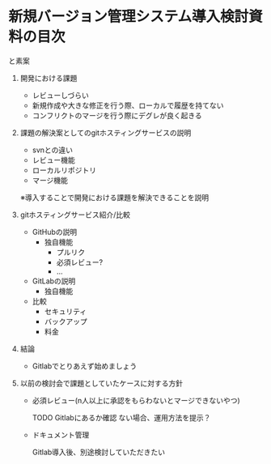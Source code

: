 # 新規バージョン管理システム導入検討資料の目次
と素案

1. 開発における課題
    - レビューしづらい
    - 新規作成や大きな修正を行う際、ローカルで履歴を持てない
    - コンフリクトのマージを行う際にデグレが良く起きる

1. 課題の解決案としてのgitホスティングサービスの説明
    - svnとの違い
    - レビュー機能
    - ローカルリポジトリ
    - マージ機能
    
    ※導入することで開発における課題を解決できることを説明

1. gitホスティングサービス紹介/比較
    - GitHubの説明
        - 独自機能
            - プルリク
            - 必須レビュー?
            - ...
    - GitLabの説明
        - 独自機能
    - 比較
        - セキュリティ
        - バックアップ
        - 料金
1. 結論
    - Gitlabでとりあえず始めましょう

1. 以前の検討会で課題としていたケースに対する方針
    <!-- 仲澤担当ここから -->
    - 必須レビュー(n人以上に承認をもらわないとマージできないやつ)

        TODO Gitlabにあるか確認
        ない場合、運用方法を提示？
    <!-- ここまで -->

    - ドキュメント管理

        Gitlab導入後、別途検討していただきたい
